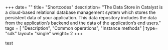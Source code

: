 +++
date= ""
title= "Shortcodes"
description= "The Data Store in Catalyst is a cloud-based relational database management system which stores the persistent data of your application. This data repository includes the data from the application’s backend and the data of the application’s end users."
tags = [ "Description", "Common operations", "Instance methods" ]
type= "sdk"
layout= "single"
weight= 2
+++
 
test